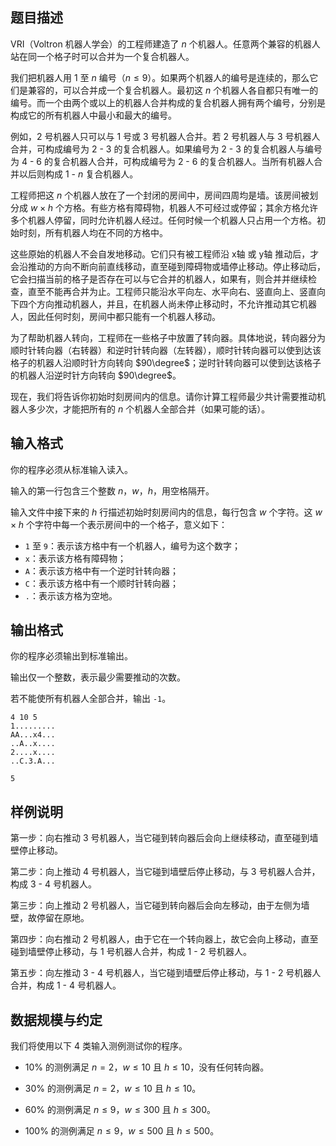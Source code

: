 ## 题目描述

VRI（Voltron 机器人学会）的工程师建造了 $n$ 个机器人。任意两个兼容的机器人站在同一个格子时可以合并为一个复合机器人。

我们把机器人用 $1$ 至 $n$ 编号（$n \leq 9$）。如果两个机器人的编号是连续的，那么它们是兼容的，可以合并成一个复合机器人。最初这 $n$ 个机器人各自都只有唯一的编号。而一个由两个或以上的机器人合并构成的复合机器人拥有两个编号，分别是构成它的所有机器人中最小和最大的编号。

例如，$2$ 号机器人只可以与 $1$ 号或 $3$ 号机器人合并。若 $2$ 号机器人与 $3$ 号机器人合并，可构成编号为 $2$ - $3$ 的复合机器人。如果编号为 $2$ - $3$ 的复合机器人与编号为 $4$ - $6$ 的复合机器人合并，可构成编号为 $2$ - $6$ 的复合机器人。当所有机器人合并以后则构成 $1$ - $n$ 复合机器人。

工程师把这 $n$ 个机器人放在了一个封闭的房间中，房间四周均是墙。该房间被划分成 $w \times h$ 个方格。有些方格有障碍物，机器人不可经过或停留；其余方格允许多个机器人停留，同时允许机器人经过。任何时候一个机器人只占用一个方格。初始时刻，所有机器人均在不同的方格中。

这些原始的机器人不会自发地移动。它们只有被工程师沿 x轴 或 y轴 推动后，才会沿推动的方向不断向前直线移动，直至碰到障碍物或墙停止移动。停止移动后，它会扫描当前的格子是否存在可以与它合并的机器人，如果有，则合并并继续检查，直至不能再合并为止。工程师只能沿水平向左、水平向右、竖直向上、竖直向下四个方向推动机器人，并且，在机器人尚未停止移动时，不允许推动其它机器人，因此任何时刻，房间中都只能有一个机器人移动。

为了帮助机器人转向，工程师在一些格子中放置了转向器。具体地说，转向器分为顺时针转向器（右转器）和逆时针转向器（左转器），顺时针转向器可以使到达该格子的机器人沿顺时针方向转向 $90\degree$；逆时针转向器可以使到达该格子的机器人沿逆时针方向转向 $90\degree$。

现在，我们将告诉你初始时刻房间内的信息。请你计算工程师最少共计需要推动机器人多少次，才能把所有的 $n$ 个机器人全部合并（如果可能的话）。

## 输入格式

你的程序必须从标准输入读入。

输入的第一行包含三个整数 $n$，$w$，$h$，用空格隔开。

输入文件中接下来的 $h$ 行描述初始时刻房间内的信息，每行包含 $w$ 个字符。这 $w \times h$ 个字符中每一个表示房间中的一个格子，意义如下：
* `1` 至 `9`：表示该方格中有一个机器人，编号为这个数字；
* `x`：表示该方格有障碍物；
* `A`：表示该方格中有一个逆时针转向器；
* `C`：表示该方格中有一个顺时针转向器；
* `.`：表示该方格为空地。

## 输出格式

你的程序必须输出到标准输出。

输出仅一个整数，表示最少需要推动的次数。

若不能使所有机器人全部合并，输出 `-1`。

```input1
4 10 5
1.........
AA...x4...
..A..x....
2....x....
..C.3.A...
```

```output1
5
```

## 样例说明

第一步：向右推动 $3$ 号机器人，当它碰到转向器后会向上继续移动，直至碰到墙壁停止移动。

第二步：向上推动 $4$ 号机器人，当它碰到墙壁后停止移动，与 $3$ 号机器人合并，构成 $3$ - $4$ 号机器人。

第三步：向上推动 $2$ 号机器人，当它碰到转向器后会向左移动，由于左侧为墙壁，故停留在原地。

第四步：向右推动 $2$ 号机器人，由于它在一个转向器上，故它会向上移动，直至碰到墙壁停止移动，与 $1$ 号机器人合并，构成 $1$ - $2$ 号机器人。

第五步：向左推动 $3$ - $4$ 号机器人，当它碰到墙壁后停止移动，与 $1$ - $2$ 号机器人合并，构成 $1$ - $4$ 号机器人。

## 数据规模与约定

我们将使用以下 $4$ 类输入测例测试你的程序。

* $10\%$ 的测例满足 $n = 2$，$w \leq 10$ 且 $h \leq 10$，没有任何转向器。

* $30\%$ 的测例满足 $n = 2$，$w \leq 10$ 且 $h \leq 10$。

* $60\%$ 的测例满足 $n \leq 9$，$w \leq 300$ 且 $h \leq 300$。

* $100\%$ 的测例满足 $n \leq 9$，$w \leq 500$ 且 $h \leq 500$。
